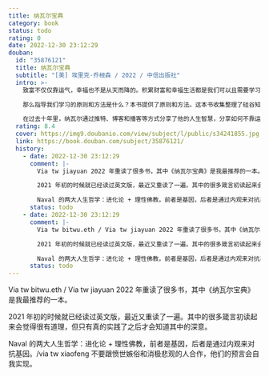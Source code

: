 ```yaml
---
title: 纳瓦尔宝典
category: book
status: todo
rating: 0
date: 2022-12-30 23:12:29
douban:
  id: "35876121"
  title: 纳瓦尔宝典
  subtitle: "[美] 埃里克·乔根森 / 2022 / 中信出版社"
  intro: >-
    致富不仅仅靠运气，幸福也不是从天而降的。积累财富和幸福生活都是我们可以且需要学习的技能。

    那么指导我们学习的原则和方法是什么？本书提供了原则和方法。这本书收集整理了硅谷知名天使投资人纳瓦尔的智慧箴言录，尤其是关于财富积累和幸福人生的原则与方法。

    在过去十年里，纳瓦尔通过推特、博客和播客等方式分享了他的人生智慧，分享如何不靠运气取得成功、如何利用专长和杠杆获得财富以及他的幸福哲学等内容，他的分享在网络上掀起了讨论热潮，受到大量网友的热爱和追捧。纳瓦尔不仅告诉了我们怎样致富，还告诉了我们怎样看待人生，怎样获得幸福。他对财富、人生的思考将帮助你走上自己独特的人生道路，过上更富有、更幸福的生活。
  rating: 8.4
  cover: https://img9.doubanio.com/view/subject/l/public/s34241855.jpg
  link: https://book.douban.com/subject/35876121/
  history:
    - date: 2022-12-30 23:12:29
      comment: |-
        Via tw jiayuan 2022 年重读了很多书，其中《纳瓦尔宝典》是我最推荐的一本。

        2021 年初的时候就已经读过英文版，最近又重读了一遍。其中的很多箴言初读起来会觉得很有道理，但只有真的实践了之后才会知道其中的深意。

        Naval 的两大人生哲学：进化论 + 理性佛教，前者是基因，后者是通过内观来对抗基因。
      status: todo
    - date: 2022-12-30 23:12:29
      comment: |-
        Via tw bitwu.eth / Via tw jiayuan 2022 年重读了很多书，其中《纳瓦尔宝典》是我最推荐的一本。

        2021 年初的时候就已经读过英文版，最近又重读了一遍。其中的很多箴言初读起来会觉得很有道理，但只有真的实践了之后才会知道其中的深意。

        Naval 的两大人生哲学：进化论 + 理性佛教，前者是基因，后者是通过内观来对抗基因。
      status: todo
---
```


Via tw bitwu.eth / Via tw jiayuan 2022 年重读了很多书，其中《纳瓦尔宝典》是我最推荐的一本。

2021 年初的时候就已经读过英文版，最近又重读了一遍。其中的很多箴言初读起来会觉得很有道理，但只有真的实践了之后才会知道其中的深意。

Naval 的两大人生哲学：进化论 + 理性佛教，前者是基因，后者是通过内观来对抗基因。/via tw xiaofeng 不要跟愤世嫉俗和消极悲观的人合作，他们的预言会自我实现。